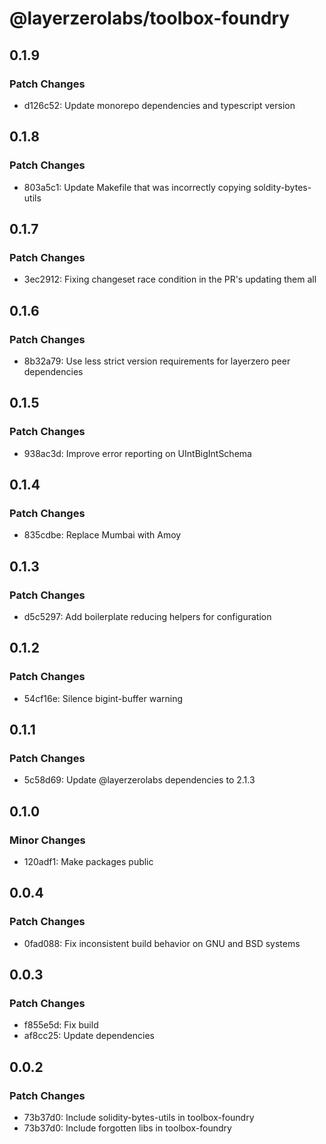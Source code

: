 # @layerzerolabs/toolbox-foundry

## 0.1.9

### Patch Changes

- d126c52: Update monorepo dependencies and typescript version

## 0.1.8

### Patch Changes

- 803a5c1: Update Makefile that was incorrectly copying soldity-bytes-utils

## 0.1.7

### Patch Changes

- 3ec2912: Fixing changeset race condition in the PR's updating them all

## 0.1.6

### Patch Changes

- 8b32a79: Use less strict version requirements for layerzero peer dependencies

## 0.1.5

### Patch Changes

- 938ac3d: Improve error reporting on UIntBigIntSchema

## 0.1.4

### Patch Changes

- 835cdbe: Replace Mumbai with Amoy

## 0.1.3

### Patch Changes

- d5c5297: Add boilerplate reducing helpers for configuration

## 0.1.2

### Patch Changes

- 54cf16e: Silence bigint-buffer warning

## 0.1.1

### Patch Changes

- 5c58d69: Update @layerzerolabs dependencies to 2.1.3

## 0.1.0

### Minor Changes

- 120adf1: Make packages public

## 0.0.4

### Patch Changes

- 0fad088: Fix inconsistent build behavior on GNU and BSD systems

## 0.0.3

### Patch Changes

- f855e5d: Fix build
- af8cc25: Update dependencies

## 0.0.2

### Patch Changes

- 73b37d0: Include solidity-bytes-utils in toolbox-foundry
- 73b37d0: Include forgotten libs in toolbox-foundry
